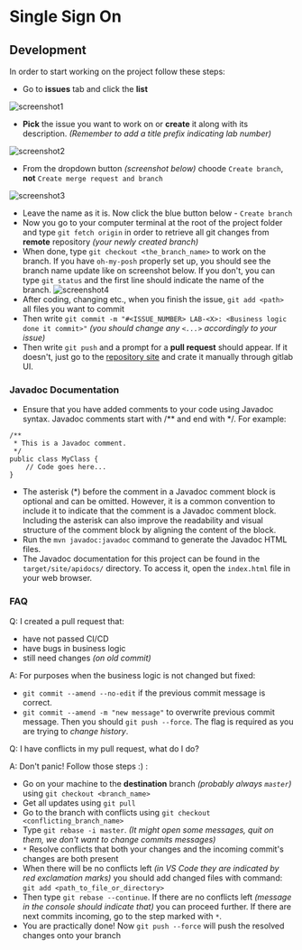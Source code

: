 # Single Sign On

## Development

In order to start working on the project follow these steps:

- Go to **issues** tab and click the **list**

![screenshot1](https://i.imgur.com/C1i9G01.png)

- **Pick** the issue you want to work on or **create** it along with its description. *(Remember to add a title prefix indicating lab number)*

![screenshot2](https://i.imgur.com/uIjsaQD.png)

- From the dropdown button *(screenshot below)* choode `Create branch`, **not** `Create merge request and branch`

![screenshot3](https://i.imgur.com/qHKMuc5.png)

- Leave the name as it is. Now click the blue button below - `Create branch`
- Now you go to your computer terminal at the root of the project folder and type `git fetch origin` in order to retrieve all git changes from **remote** repository *(your newly created branch)*
- When done, type `git checkout <the_branch_name>` to work on the branch. If you have `oh-my-posh` properly set up, you should see the branch name update like on screenshot below. If you don't, you can type `git status` and the first line should indicate the name of the branch.
![screenshot4](https://i.imgur.com/XpmOrXO.png)
- After coding, changing etc., when you finish the issue, `git add <path>` all files you want to commit
- Then write `git commit -m "#<ISSUE_NUMBER> LAB-<X>: <Business logic done it commit>"` *(you should change any `<...>` accordingly to your issue)*
- Then write `git push` and a prompt for a **pull request** should appear. If it doesn't, just go to the [repository site](https://git.pg.edu.pl/p1304534/single_sign_on) and crate it manually through gitlab UI.

### Javadoc Documentation

- Ensure that you have added comments to your code using Javadoc syntax. Javadoc comments start with /** and end with */. For example:
```
/**
 * This is a Javadoc comment.
 */
public class MyClass {
    // Code goes here...
}
```
- The asterisk (*) before the comment in a Javadoc comment block is optional and can be omitted. However, it is a common convention to include it to indicate that the comment is a Javadoc comment block. Including the asterisk can also improve the readability and visual structure of the comment block by aligning the content of the block.
- Run the `mvn javadoc:javadoc` command to generate the Javadoc HTML files.
- The Javadoc documentation for this project can be found in the `target/site/apidocs/` directory. To access it, open the `index.html` file in your web browser.

### FAQ

Q: I created a pull request that:
- have not passed CI/CD
- have bugs in business logic
- still need changes *(on old commit)*

A: For purposes when the business logic is not changed but fixed:
- `git commit --amend --no-edit` if the previous commit message is correct.
- `git commit --amend -m "new message"` to overwrite previous commit message.
Then you should `git push --force`. The flag is required as you are trying to *change history*.

Q: I have conflicts in my pull request, what do I do?

A: Don't panic! Follow those steps :) :
- Go on your machine to the **destination** branch *(probably always `master`)* using `git checkout <branch_name>`
- Get all updates using `git pull`
- Go to the branch with conflicts using `git checkout <conflicting_branch_name>`
- Type `git rebase -i master`. *(It might open some messages, quit on them, we don't want to change commits messages)*
- `*` Resolve conflicts that both your changes and the incoming commit's changes are both present
- When there will be no conflicts left *(in VS Code they are indicated by red exclamation marks)* you should add changed files with command: `git add <path_to_file_or_directory>` 
- Then type `git rebase --continue`. If there are no conflicts left *(message in the console should indicate that)* you can proceed further. If there are next commits incoming, go to the step marked with `*`.
- You are practically done! Now `git push --force` will push the resolved changes onto your branch

